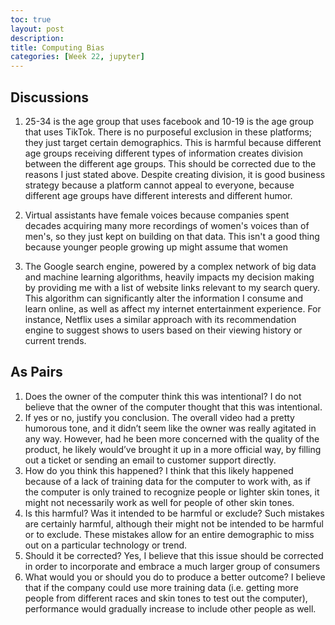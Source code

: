 ```yaml
---
toc: true
layout: post
description: 
title: Computing Bias
categories: [Week 22, jupyter]
---
```


## Discussions

1. 25-34 is the age group that uses facebook and 10-19 is the age group that uses TikTok. There is no purposeful exclusion in these platforms; they just target certain demographics. This is harmful because different age groups receiving different types of information creates division between the different age groups. This should be corrected due to the reasons I just stated above. Despite creating division, it is good business strategy because a platform cannot appeal to everyone, because different age groups have different interests and different humor. 

2. Virtual assistants have female voices because companies spent decades acquiring many more recordings of women's voices than of men's, so they just kept on building on that data. This isn't a good thing because younger people growing up might assume that women 

3. The Google search engine, powered by a complex network of big data and machine learning algorithms, heavily impacts my decision making by providing me with a list of website links relevant to my search query. This algorithm can significantly alter the information I consume and learn online, as well as affect my internet entertainment experience. For instance, Netflix uses a similar approach with its recommendation engine to suggest shows to users based on their viewing history or current trends.



## As Pairs
1. Does the owner of the computer think this was intentional?
   I do not believe that the owner of the computer thought that this was intentional.
2. If yes or no, justify you conclusion.
    The overall video had a pretty humorous tone, and it didn’t seem like the owner was really agitated in any way. However, had he been more concerned with the quality of the product, he likely would’ve brought it up in a more official way, by filling out a ticket or sending an email to customer support directly.
3. How do you think this happened?
    I think that this likely happened because of a lack of training data for the computer to work with, as if the computer is only trained to recognize people or lighter skin tones, it might not necessarily work as well for people of other skin tones.
4. Is this harmful? Was it intended to be harmful or exclude?
    Such mistakes are certainly harmful, although their might not be intended to be harmful or to exclude. These mistakes allow for an entire demographic to miss out on a particular technology or trend.
5. Should it be corrected?
    Yes, I believe that this issue should be corrected in order to incorporate and embrace a much larger group of consumers
6. What would you or should you do to produce a better outcome?
    I believe that if the company could use more training data (i.e. getting more people from different races and skin tones to test out the computer), performance would gradually increase to include other people as well.
